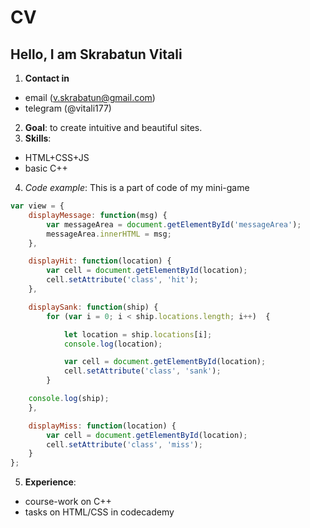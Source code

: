 # CV

##	Hello, I am Skrabatun Vitali
1. **Contact in** 
 + email (v.skrabatun@gmail.com) 
 + telegram (@vitali177) 
2. **Goal**: to create intuitive and beautiful sites.
3. **Skills**: 
 + HTML+CSS+JS
 + basic C++
4. *Code example*:  This is a part  of code of my mini-game

```javascript
var view = {
	displayMessage: function(msg) {
		var messageArea = document.getElementById('messageArea');
		messageArea.innerHTML = msg;	
	},

	displayHit: function(location) {
		var cell = document.getElementById(location);
		cell.setAttribute('class', 'hit');
	},

	displaySank: function(ship) {
		for (var i = 0; i < ship.locations.length; i++)  { 

			let location = ship.locations[i];
			console.log(location);

			var cell = document.getElementById(location);
			cell.setAttribute('class', 'sank');  
		}

	console.log(ship);
	},

	displayMiss: function(location) {
		var cell = document.getElementById(location);
		cell.setAttribute('class', 'miss');
	}
};  
```
5. **Experience**:
 + course-work on C++
 + tasks on HTML/CSS in codecademy

